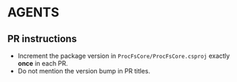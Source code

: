# AGENTS

## PR instructions

- Increment the package version in `ProcFsCore/ProcFsCore.csproj` exactly **once** in each PR.
- Do not mention the version bump in PR titles.
